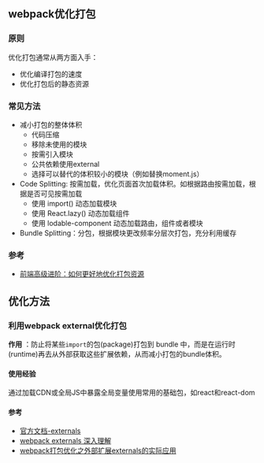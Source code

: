 ## webpack优化打包

### 原则

优化打包通常从两方面入手：

* 优化编译打包的速度
* 优化打包后的静态资源

### 常见方法

* 减小打包的整体体积
  * 代码压缩
  * 移除未使用的模块
  * 按需引入模块
  * 公共依赖使用external
  * 选择可以替代的体积较小的模块（例如替换moment.js）
* Code Splitting: 按需加载，优化页面首次加载体积。如根据路由按需加载，根据是否可见按需加载
  * 使用 import() 动态加载模块
  * 使用 React.lazy() 动态加载组件
  * 使用 lodable-component 动态加载路由，组件或者模块
* Bundle Splitting：分包，根据模块更改频率分层次打包，充分利用缓存

### 参考
* [前端高级进阶：如何更好地优化打包资源](https://mp.weixin.qq.com/s/Gh4VJSk33OqHKM3FIIkERw)

## 优化方法

### 利用webpack external优化打包

**作用** ：防止将某些`import`的包(package)打包到 bundle 中，而是在运行时(runtime)再去从外部获取这些扩展依赖，从而减小打包的bundle体积。

#### 使用经验

通过加载CDN或全局JS中暴露全局变量使用常用的基础包，如react和react-dom

#### 参考

* [官方文档-externals](https://www.webpackjs.com/configuration/externals/)
* [webpack externals 深入理解](https://segmentfault.com/a/1190000012113011?utm_source=tag-newest)
* [webpack打包优化之外部扩展externals的实际应用](https://www.cnblogs.com/weiqinl/p/10020773.html)

